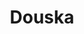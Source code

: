---
layout: place
title: "Douska"
permalink: /new-york/new-york/douska.html
stateAbbr: NY
stateName: New York
cityName: New York
seo:
  name: "Douska"
  type: Restaurant
  links: null
description: "Snug spot for hand rolls & make-your-own platters plus omakase menus. Looking for sushi in New York, New York? Check out Douska for a delightful Japanese din..."
place_id: ChIJN2P817hZwokRy8cUeMS_ETk
photos:
  - name: >-
      places/ChIJN2P817hZwokRy8cUeMS_ETk/photos/AeeoHcL5gMAC1PFxo3jv5rNuSE5ITdnSCef4gWEuKav7cD3_KPTIO5p4Z7zLM89MfL5nec_RsaO2Y9OW5SgPJGkkoVAO_TLJM7NOecQPW4KiJX9UZmURVnzJSoKVWEsnu-mliTHfKwMgeulNMqF76X_aWbFqStYzt3OASOKRE-cRZQGzuT5Ndnsopzqpvg1mFY2DMcxECMB1s7jzQJWTMPWeZPQ8XgGFzVYSapOYd53ls0DdyJwt6-n11sArDYcAWqiZ94pm3IFEkgs_-c902bM423a0CLAYlpdK8-3AxlwpBXPN5Q
    widthPx: 3024
    heightPx: 3024
    authorAttributions:
      - displayName: Douska
        uri: https://maps.google.com/maps/contrib/115153021786298058675
        photoUri: >-
          https://lh3.googleusercontent.com/a-/ALV-UjV9bzxVS8So-rKT3AQtS716CBVuyqI0MsW8ZbfwVGO_hfHHxr4=s100-p-k-no-mo
    flagContentUri: >-
      https://www.google.com/local/imagery/report/?cb_client=maps_api_places.places_api&image_key=!1e10!2sAF1QipPfYuQ_mazpg7uMmy7bCM3SRGQRygQa5xJ6EbqM&hl=en-US
    googleMapsUri: >-
      https://www.google.com/maps/place//data=!3m4!1e2!3m2!1sAF1QipPfYuQ_mazpg7uMmy7bCM3SRGQRygQa5xJ6EbqM!2e10!4m2!3m1!1s0x89c259b8d7fc6337:0x3911bfc47814c7cb
  - name: >-
      places/ChIJN2P817hZwokRy8cUeMS_ETk/photos/AeeoHcIqYXGjnUd5_X6KGFelV6ZOWyLakZa4PL72-cQGIXUu4E8L7NWn5YWXdUzgRLBSzp1NDSpG3VtnjNj91DdxwTn7koITZWeY9xmoAsPynJZt41MFdNvR9h_bmvGTPnks9mOZrXM-imtRgZA4XvyjU4VmgjSw-9Tb3jg0frIMKN_1sAAH1bofWZ7sFSaur-Rpjr6bkGEQyyzhKpU9LtVDWKaV12ddNyjzqCU5_WpeXvf6dtrEC6Rg0hS95vBNOR9dgTP2ZaylPxrVhqfCOc7oVIOCg4wx2_KoCDkjEU6yZpAhuA
    widthPx: 800
    heightPx: 800
    authorAttributions:
      - displayName: Douska
        uri: https://maps.google.com/maps/contrib/115153021786298058675
        photoUri: >-
          https://lh3.googleusercontent.com/a-/ALV-UjV9bzxVS8So-rKT3AQtS716CBVuyqI0MsW8ZbfwVGO_hfHHxr4=s100-p-k-no-mo
    flagContentUri: >-
      https://www.google.com/local/imagery/report/?cb_client=maps_api_places.places_api&image_key=!1e10!2sAF1QipN2yyWY_1oaj5brw_drOmMgOFDp8hLY1c-ZocwK&hl=en-US
    googleMapsUri: >-
      https://www.google.com/maps/place//data=!3m4!1e2!3m2!1sAF1QipN2yyWY_1oaj5brw_drOmMgOFDp8hLY1c-ZocwK!2e10!4m2!3m1!1s0x89c259b8d7fc6337:0x3911bfc47814c7cb
  - name: >-
      places/ChIJN2P817hZwokRy8cUeMS_ETk/photos/AeeoHcKMykkszNQEZ5ZhbfLRl8xExepfv5pLlkW4j3HK8bxeaUJsJI_fNQ7wxsfwZAS8Wt-9yxu92goCRcQQ9oFBSE5K0jJLQtRD_Y1Jjs2OcpHdauuawI98wHV0MnKyhY_BiUKXZPSGQetdqmb_vmMg9uMy7NT6YaHvBtxe3TEz9YzM0qWYdupvWm-DSqePSoDb3OWHoCiZX8Pe-sqRMK0W10Ejim02hFA4rDU4ALhJYBPk5rhsoHR6h9AnjwpEYTqtBJEPhCN063Kyju7ib_3lN-QUsGJ6N5fC3DMvmRAIe8HFeA
    widthPx: 3024
    heightPx: 3024
    authorAttributions:
      - displayName: Douska
        uri: https://maps.google.com/maps/contrib/115153021786298058675
        photoUri: >-
          https://lh3.googleusercontent.com/a-/ALV-UjV9bzxVS8So-rKT3AQtS716CBVuyqI0MsW8ZbfwVGO_hfHHxr4=s100-p-k-no-mo
    flagContentUri: >-
      https://www.google.com/local/imagery/report/?cb_client=maps_api_places.places_api&image_key=!1e10!2sAF1QipOS_ICOhqDgVXbW9wiCwcHfHyJZKs9Q4HmEzLXD&hl=en-US
    googleMapsUri: >-
      https://www.google.com/maps/place//data=!3m4!1e2!3m2!1sAF1QipOS_ICOhqDgVXbW9wiCwcHfHyJZKs9Q4HmEzLXD!2e10!4m2!3m1!1s0x89c259b8d7fc6337:0x3911bfc47814c7cb
  - name: >-
      places/ChIJN2P817hZwokRy8cUeMS_ETk/photos/AeeoHcLdfgt94X95T8yJv6NeifYDMRH3JLxhf-U3aFiY-z0qvUnmTM36fVfrLa6dM9K9RDvlN9rB_eJK0mOxTPO_e3AM_MnQUH_LA7TV0tNghtDwEykUn-OpuLdpqW_r5I3p_9msvEdNmg9k0YDUMu3LKz5KQ6CZejFSwqQcpTTIU31fk83DQ9e_RZ3k0WziQvpth0jFigne0NqnpajnyryyPfuWWaY7URLtQNwhqzpDLnKw_2KkTEMY7xLYCvn1UqGHB0-NY0KH0pyXVuCSc6D_Xv5atAYGDLFksn-BlAuOv8ydCg
    widthPx: 800
    heightPx: 800
    authorAttributions:
      - displayName: Douska
        uri: https://maps.google.com/maps/contrib/115153021786298058675
        photoUri: >-
          https://lh3.googleusercontent.com/a-/ALV-UjV9bzxVS8So-rKT3AQtS716CBVuyqI0MsW8ZbfwVGO_hfHHxr4=s100-p-k-no-mo
    flagContentUri: >-
      https://www.google.com/local/imagery/report/?cb_client=maps_api_places.places_api&image_key=!1e10!2sAF1QipPjDuFaOboQA6YMCM85beeE1-xCzVNMcSL7A4cj&hl=en-US
    googleMapsUri: >-
      https://www.google.com/maps/place//data=!3m4!1e2!3m2!1sAF1QipPjDuFaOboQA6YMCM85beeE1-xCzVNMcSL7A4cj!2e10!4m2!3m1!1s0x89c259b8d7fc6337:0x3911bfc47814c7cb
  - name: >-
      places/ChIJN2P817hZwokRy8cUeMS_ETk/photos/AeeoHcJzTybbn3KAV8CG3HyaS20Q-l7q1jKMVOZ1CFadPvc6Muc74DODP1xABhQB-3y9I2oPFR02h4i801a_qL3p991hG4eX3FSD91SHwwv0pFPIe_zfDDYJyZI6FG0S0m9CIPAsb1z-OdbbG1AFzP-mxqKCIhJJww-ym2chnAyc5RqfqMH9Rqpizo_5m7kelkGPjLQKVw4pjV1Qtu8HHXGFPRZIv13TTpwc4S0oHk9aGp6al6JeCZj6VIpo2Q8ASrNBEWwniesCtvGHoC3wB2Z1lN4H99wEZJmkrJiJ0qluDCRV5buoSS-qk6Wgvqr8Mufhtvfa4adLCfjp2DExmsrpuSfV1wjpp2Hj-0pKK8lyPqvncOMeTsHeHRApOuZwawkCiTgkPRHp9q5Y6Sb-pmC0IH14f0GWO7cU3Rvq8iLt8hKs-Q
    widthPx: 1024
    heightPx: 768
    authorAttributions:
      - displayName: Jason Zhang
        uri: https://maps.google.com/maps/contrib/108832832530824433507
        photoUri: >-
          https://lh3.googleusercontent.com/a-/ALV-UjUrbMKW0wcb_aX3GpyPyUhidbpCkYmnr5O36AnsgUYDPfgcyjPd=s100-p-k-no-mo
    flagContentUri: >-
      https://www.google.com/local/imagery/report/?cb_client=maps_api_places.places_api&image_key=!1e10!2sCIHM0ogKEICAgIDaqdGRAw&hl=en-US
    googleMapsUri: >-
      https://www.google.com/maps/place//data=!3m4!1e2!3m2!1sCIHM0ogKEICAgIDaqdGRAw!2e10!4m2!3m1!1s0x89c259b8d7fc6337:0x3911bfc47814c7cb
  - name: >-
      places/ChIJN2P817hZwokRy8cUeMS_ETk/photos/AeeoHcJPZ0CvD1dDRas2abdNG3ubfeNWD-pvwLtiK9HtfQbANfuBbGgVi79lukYmDgb0RoYdHA9Lw3mVzhxaPFCU_6tg60ThO6oA9UaSzO3Y_VEdMq4jjnodt-CKJtCBy6siKxyMy4Andx7vogp8z1C3BF0Ft_jYDx1-5HXG60UrEmzx7aaB0wRHqODMSTJtTwSgguxkvvIS-ww5w1iAO_8q_eVk-n9zGr2yFquFNOIPFhfaWIDVWAngNVVv5vPlUga_J_lGaUbELsrL3XNFQU8eAGN6kivsGOWQFbKvJisRtnE8Hw
    widthPx: 800
    heightPx: 800
    authorAttributions:
      - displayName: Douska
        uri: https://maps.google.com/maps/contrib/115153021786298058675
        photoUri: >-
          https://lh3.googleusercontent.com/a-/ALV-UjV9bzxVS8So-rKT3AQtS716CBVuyqI0MsW8ZbfwVGO_hfHHxr4=s100-p-k-no-mo
    flagContentUri: >-
      https://www.google.com/local/imagery/report/?cb_client=maps_api_places.places_api&image_key=!1e10!2sAF1QipMTtQFuXazDiBGe9NhRGhxHkHhLnHs5y6qdH6Fq&hl=en-US
    googleMapsUri: >-
      https://www.google.com/maps/place//data=!3m4!1e2!3m2!1sAF1QipMTtQFuXazDiBGe9NhRGhxHkHhLnHs5y6qdH6Fq!2e10!4m2!3m1!1s0x89c259b8d7fc6337:0x3911bfc47814c7cb
  - name: >-
      places/ChIJN2P817hZwokRy8cUeMS_ETk/photos/AeeoHcKe9BgNGCnpyxwKtiUaSeCSvNfn5aCVTIDuj1FIV_RdetwxMFj-dFg6b4VZtudbEMst63RV4CHcI7aEXwKmN35K3h7SQB6udrWfMa5ZWuFNSsikE4oSiJ9rMo37NMVAQNTKVUS3OgzhvnbRIYsI9GzPNGyYGPgV6K7c8hyZDwtQaJlkOv6eJjgFpEPRmO0vwl67XOSNxl4cByeTgpKx-7T_-F3rMPN7nX690CBvi3XhsmUzLEbZQgxzl-bZrgkWbCrP1qQH-x477eg7VAiSSZqJ-BQWs7YGZ6p7YoMCWY7d3w
    widthPx: 800
    heightPx: 800
    authorAttributions:
      - displayName: Douska
        uri: https://maps.google.com/maps/contrib/115153021786298058675
        photoUri: >-
          https://lh3.googleusercontent.com/a-/ALV-UjV9bzxVS8So-rKT3AQtS716CBVuyqI0MsW8ZbfwVGO_hfHHxr4=s100-p-k-no-mo
    flagContentUri: >-
      https://www.google.com/local/imagery/report/?cb_client=maps_api_places.places_api&image_key=!1e10!2sAF1QipMgXWrRCq2sy6ehgyi1nKaYCY5lTJDWuliXqCZH&hl=en-US
    googleMapsUri: >-
      https://www.google.com/maps/place//data=!3m4!1e2!3m2!1sAF1QipMgXWrRCq2sy6ehgyi1nKaYCY5lTJDWuliXqCZH!2e10!4m2!3m1!1s0x89c259b8d7fc6337:0x3911bfc47814c7cb
  - name: >-
      places/ChIJN2P817hZwokRy8cUeMS_ETk/photos/AeeoHcK3pH_HRHnOlgkgJFnMKvrTTsZNFXgbROOyl5MhASf8O_NyNsL5snj5A8oQ6if_28Y1ojEw1FwIWP0ADNNwmaKggdy-9cy-ELp9hNHX0Gry9jed1USKPQoVspqlmjfbY9jbV-h8pkJ8AFC1b14bXTR740Ai5LNl8uPQ0qd1Ag0AopGiquPNvkDUqBqy5lfU9BQGH3EVRUeraB_U4gM9Hxyxcu2LerlmUttaOxuYxe2zVo7OY64L1p4Oe6grBJ6P4_igOIIjAtKof-xf8fxedzzXBxQa0s-LsEX8mxWyra8B7A
    widthPx: 800
    heightPx: 800
    authorAttributions:
      - displayName: Douska
        uri: https://maps.google.com/maps/contrib/115153021786298058675
        photoUri: >-
          https://lh3.googleusercontent.com/a-/ALV-UjV9bzxVS8So-rKT3AQtS716CBVuyqI0MsW8ZbfwVGO_hfHHxr4=s100-p-k-no-mo
    flagContentUri: >-
      https://www.google.com/local/imagery/report/?cb_client=maps_api_places.places_api&image_key=!1e10!2sAF1QipNOlqJCN7adViE3UT2A_O4NO-aSfCGkd6vOZuxQ&hl=en-US
    googleMapsUri: >-
      https://www.google.com/maps/place//data=!3m4!1e2!3m2!1sAF1QipNOlqJCN7adViE3UT2A_O4NO-aSfCGkd6vOZuxQ!2e10!4m2!3m1!1s0x89c259b8d7fc6337:0x3911bfc47814c7cb
  - name: >-
      places/ChIJN2P817hZwokRy8cUeMS_ETk/photos/AeeoHcLA7Ut82Y65AsrndRbInu5FmlsKhYWG2K5XrwuuL6ctN3pPWIzi6A6YlOvqBbShZBCoa2RmtYWHMq-MjadJnm34fotBFO9TRj3LOuQdF73G2LSbe6jS4yNyzSQcPXhX34PZpid_KbYLX9oDbvNYMZcRSFeDy28pl00VEmkDYshcinNwwctbY2H57kO32lcIjtSwxcqPrXljhVbQ5gkst0-Np1twhOt62EXR3uOpjpAQ12f9MyThtZDo7ca3ngDLJ2oywIE7gksimjBNoLDy5hkEdF1htW8At6-NhZkBSvgHZA
    widthPx: 800
    heightPx: 800
    authorAttributions:
      - displayName: Douska
        uri: https://maps.google.com/maps/contrib/115153021786298058675
        photoUri: >-
          https://lh3.googleusercontent.com/a-/ALV-UjV9bzxVS8So-rKT3AQtS716CBVuyqI0MsW8ZbfwVGO_hfHHxr4=s100-p-k-no-mo
    flagContentUri: >-
      https://www.google.com/local/imagery/report/?cb_client=maps_api_places.places_api&image_key=!1e10!2sAF1QipNnqAZDbtgHSXxJcftLwxB8ZpsTmt5XDGZWvS_3&hl=en-US
    googleMapsUri: >-
      https://www.google.com/maps/place//data=!3m4!1e2!3m2!1sAF1QipNnqAZDbtgHSXxJcftLwxB8ZpsTmt5XDGZWvS_3!2e10!4m2!3m1!1s0x89c259b8d7fc6337:0x3911bfc47814c7cb
  - name: >-
      places/ChIJN2P817hZwokRy8cUeMS_ETk/photos/AeeoHcKaEaLsnekDSKqBlG7iur99__QeeXLpVCzu70pLnW0UzlyVB_eUYRCcRzbTXYk0xLzs2LqELcO6yjDhl3Jp3lFA95geWt1Lcyxj8qPr7PaXZ_WFlf6LLCihzbpyKpGB8Q4yketdLUrcwlC5ovge-RPhx8QXAKvC1fiFfLzE2-DEUkw_vHTnccb7DUsvbO9fTbKlNk0aI-GPJyAACCiyO9dvlOHqZFcL2AbIQNGqtJoj7QV_yTV_WLjYngLSs4svwI4mXjgac4bifSyrd67mpSuVqg59xr62hkG-1PWZToREJg
    widthPx: 800
    heightPx: 800
    authorAttributions:
      - displayName: Douska
        uri: https://maps.google.com/maps/contrib/115153021786298058675
        photoUri: >-
          https://lh3.googleusercontent.com/a-/ALV-UjV9bzxVS8So-rKT3AQtS716CBVuyqI0MsW8ZbfwVGO_hfHHxr4=s100-p-k-no-mo
    flagContentUri: >-
      https://www.google.com/local/imagery/report/?cb_client=maps_api_places.places_api&image_key=!1e10!2sAF1QipMj-hUNdxZJvknShXhSCZexpjWFVf89vF3LWmhm&hl=en-US
    googleMapsUri: >-
      https://www.google.com/maps/place//data=!3m4!1e2!3m2!1sAF1QipMj-hUNdxZJvknShXhSCZexpjWFVf89vF3LWmhm!2e10!4m2!3m1!1s0x89c259b8d7fc6337:0x3911bfc47814c7cb
address: 63 Delancey St, New York, NY 10002, USA
street: 63 Delancey St
city: New York
state: NY
zip: '10002'
country: USA
neighborhood: null
latitude: '40.719078'
longitude: '-73.990776'
accessibility_options:
  wheelchairAccessibleParking: false
  wheelchairAccessibleRestroom: true
business_status: OPERATIONAL
name: Douska
google_maps_links:
  directionsUri: >-
    https://www.google.com/maps/dir//''/data=!4m7!4m6!1m1!4e2!1m2!1m1!1s0x89c259b8d7fc6337:0x3911bfc47814c7cb!3e0
  placeUri: https://maps.google.com/?cid=4112278785315096523
  writeAReviewUri: >-
    https://www.google.com/maps/place//data=!4m3!3m2!1s0x89c259b8d7fc6337:0x3911bfc47814c7cb!12e1
  reviewsUri: >-
    https://www.google.com/maps/place//data=!4m4!3m3!1s0x89c259b8d7fc6337:0x3911bfc47814c7cb!9m1!1b1
  photosUri: >-
    https://www.google.com/maps/place//data=!4m3!3m2!1s0x89c259b8d7fc6337:0x3911bfc47814c7cb!10e5
primary_type: Sushi Restaurant
opening_hours:
  regular: null
  current: null
secondary_opening_hours:
  regular:
    weekdayDescriptions: null
    type: null
  current:
    weekdayDescriptions: null
    type: null
phone: (646) 657-0908
price_level: null
price_range: $50 &ndash; $100
rating: '4.5'
rating_count: 241
website: null
reviews:
  - name: >-
      places/ChIJN2P817hZwokRy8cUeMS_ETk/reviews/ChZDSUhNMG9nS0VJQ0FnSURfeS1LcEFREAE
    relativePublishTimeDescription: 2 months ago
    rating: 5
    text:
      text: >-
        The omakase was INCREDIBLE. I highly recommend sitting at the bar so you
        can get a view of the sushi making!! Amazing chefs, amazing service.
        Great quality for a good price. Don’t skip out on dessert- get the
        salted caramel mochi 😍 will definitely be coming back!!
      languageCode: en
    originalText:
      text: >-
        The omakase was INCREDIBLE. I highly recommend sitting at the bar so you
        can get a view of the sushi making!! Amazing chefs, amazing service.
        Great quality for a good price. Don’t skip out on dessert- get the
        salted caramel mochi 😍 will definitely be coming back!!
      languageCode: en
    authorAttribution:
      displayName: Molly
      uri: https://www.google.com/maps/contrib/115426508459830820635/reviews
      photoUri: >-
        https://lh3.googleusercontent.com/a-/ALV-UjWadjpLFFR4H92ThcRbA9dQHmsEsq_G6sHfsOcN3UvdWj8lxq9FKg=s128-c0x00000000-cc-rp-mo-ba2
    publishTime: '2025-01-27T04:11:04.977690Z'
    flagContentUri: >-
      https://www.google.com/local/review/rap/report?postId=ChZDSUhNMG9nS0VJQ0FnSURfeS1LcEFREAE&d=17924085&t=1
    googleMapsUri: >-
      https://www.google.com/maps/reviews/data=!4m6!14m5!1m4!2m3!1sChZDSUhNMG9nS0VJQ0FnSURfeS1LcEFREAE!2m1!1s0x89c259b8d7fc6337:0x3911bfc47814c7cb
  - name: >-
      places/ChIJN2P817hZwokRy8cUeMS_ETk/reviews/ChZDSUhNMG9nS0VJQ0FnSUQzbC1ITk9REAE
    relativePublishTimeDescription: 4 months ago
    rating: 5
    text:
      text: >-
        It was my first time having an omakase and I’m happy I had it at Douska.
        Even though it’s a cheap omakase the service is at another level. If
        it’s crowded it may take a while for your order to be delivered but it’s
        quite efficient. The food is amazing, tastes really good and it’s quite
        fresh.
      languageCode: en
    originalText:
      text: >-
        It was my first time having an omakase and I’m happy I had it at Douska.
        Even though it’s a cheap omakase the service is at another level. If
        it’s crowded it may take a while for your order to be delivered but it’s
        quite efficient. The food is amazing, tastes really good and it’s quite
        fresh.
      languageCode: en
    authorAttribution:
      displayName: Federico Gonzalez
      uri: https://www.google.com/maps/contrib/114948451144304851543/reviews
      photoUri: >-
        https://lh3.googleusercontent.com/a-/ALV-UjWmcr5i4Fl_A1YiVH7E3Niq9a42ICOPLCgSOzlY_dr7TfSldAOiMA=s128-c0x00000000-cc-rp-mo-ba4
    publishTime: '2024-11-19T19:32:29.883292Z'
    flagContentUri: >-
      https://www.google.com/local/review/rap/report?postId=ChZDSUhNMG9nS0VJQ0FnSUQzbC1ITk9REAE&d=17924085&t=1
    googleMapsUri: >-
      https://www.google.com/maps/reviews/data=!4m6!14m5!1m4!2m3!1sChZDSUhNMG9nS0VJQ0FnSUQzbC1ITk9REAE!2m1!1s0x89c259b8d7fc6337:0x3911bfc47814c7cb
  - name: >-
      places/ChIJN2P817hZwokRy8cUeMS_ETk/reviews/ChdDSUhNMG9nS0VJQ0FnTUN3LTkzV3pRRRAB
    relativePublishTimeDescription: 3 weeks ago
    rating: 5
    text:
      text: >-
        I have been coming here for years now. I make a point to eat here
        anytime I’m in NYC. The quality has never declined. It’s just great
        quality sushi served in an unpretentious environment. I never have
        trouble getting a reservation. The toro is my absolute favorite. I did
        the omakase this time and it was wonderful and a great price ($75). I
        wanted a little bit more food so ordered one roll to share and a piece
        of toro each with my husband and we were perfectly full.
      languageCode: en
    originalText:
      text: >-
        I have been coming here for years now. I make a point to eat here
        anytime I’m in NYC. The quality has never declined. It’s just great
        quality sushi served in an unpretentious environment. I never have
        trouble getting a reservation. The toro is my absolute favorite. I did
        the omakase this time and it was wonderful and a great price ($75). I
        wanted a little bit more food so ordered one roll to share and a piece
        of toro each with my husband and we were perfectly full.
      languageCode: en
    authorAttribution:
      displayName: Sarah H
      uri: https://www.google.com/maps/contrib/108437303545325116552/reviews
      photoUri: >-
        https://lh3.googleusercontent.com/a/ACg8ocJxrCKyTfKEQySREF-d4jbIK7NDw7f5ERboaXh43gD0YjuULQ=s128-c0x00000000-cc-rp-mo-ba2
    publishTime: '2025-03-21T13:47:59.578003Z'
    flagContentUri: >-
      https://www.google.com/local/review/rap/report?postId=ChdDSUhNMG9nS0VJQ0FnTUN3LTkzV3pRRRAB&d=17924085&t=1
    googleMapsUri: >-
      https://www.google.com/maps/reviews/data=!4m6!14m5!1m4!2m3!1sChdDSUhNMG9nS0VJQ0FnTUN3LTkzV3pRRRAB!2m1!1s0x89c259b8d7fc6337:0x3911bfc47814c7cb
  - name: >-
      places/ChIJN2P817hZwokRy8cUeMS_ETk/reviews/ChZDSUhNMG9nS0VJQ0FnSUR4cFA2a0FREAE
    relativePublishTimeDescription: a year ago
    rating: 5
    text:
      text: >-
        What a great find.  Luke was our server.  He had tables inside and
        outside the restaurant including the bar area.  He was attentive and
        fantastic.  The sushi chefs were amazing as they continuously worked
        patiently and gracefully without skipping a beat throughout the evening.
        The sushi was delicious and the sake we ordered, Brooklyn Kura paired so
        elegantly with every dish.

        The restaurant is located on busy Delancey Street, but well worth the
        experience.
      languageCode: en
    originalText:
      text: >-
        What a great find.  Luke was our server.  He had tables inside and
        outside the restaurant including the bar area.  He was attentive and
        fantastic.  The sushi chefs were amazing as they continuously worked
        patiently and gracefully without skipping a beat throughout the evening.
        The sushi was delicious and the sake we ordered, Brooklyn Kura paired so
        elegantly with every dish.

        The restaurant is located on busy Delancey Street, but well worth the
        experience.
      languageCode: en
    authorAttribution:
      displayName: Mimi
      uri: https://www.google.com/maps/contrib/111596575269722500004/reviews
      photoUri: >-
        https://lh3.googleusercontent.com/a/ACg8ocLpAxNybQqdEQhjiRWrHb_9ybJRmZbm5DcQ2b06LMQtux7qPQ=s128-c0x00000000-cc-rp-mo-ba4
    publishTime: '2023-06-02T03:34:09.459534Z'
    flagContentUri: >-
      https://www.google.com/local/review/rap/report?postId=ChZDSUhNMG9nS0VJQ0FnSUR4cFA2a0FREAE&d=17924085&t=1
    googleMapsUri: >-
      https://www.google.com/maps/reviews/data=!4m6!14m5!1m4!2m3!1sChZDSUhNMG9nS0VJQ0FnSUR4cFA2a0FREAE!2m1!1s0x89c259b8d7fc6337:0x3911bfc47814c7cb
  - name: >-
      places/ChIJN2P817hZwokRy8cUeMS_ETk/reviews/ChZDSUhNMG9nS0VJQ0FnSUM3dEx2R0d3EAE
    relativePublishTimeDescription: 8 months ago
    rating: 4
    text:
      text: >-
        I really wanted to like this place more than I did. It’s a very hole in
        the wall, no frills sushi and hand roll restaurant. We had a reservation
        on a Friday night for 2 people. We arrived and had to wait in this
        awkward hallway area for a couple of minutes before just asking if we
        could sit at the bar.

        It took a very long time for someone to take our order. We ordered the
        crispy rice, tuna crudo, and a couple omakase sets. The crispy rice was
        my favorite and also the most affordable. The quality of all the food
        itself was very good but the slow service and uninviting atmosphere made
        this experience unpleasant.
      languageCode: en
    originalText:
      text: >-
        I really wanted to like this place more than I did. It’s a very hole in
        the wall, no frills sushi and hand roll restaurant. We had a reservation
        on a Friday night for 2 people. We arrived and had to wait in this
        awkward hallway area for a couple of minutes before just asking if we
        could sit at the bar.

        It took a very long time for someone to take our order. We ordered the
        crispy rice, tuna crudo, and a couple omakase sets. The crispy rice was
        my favorite and also the most affordable. The quality of all the food
        itself was very good but the slow service and uninviting atmosphere made
        this experience unpleasant.
      languageCode: en
    authorAttribution:
      displayName: Midori Grabowski
      uri: https://www.google.com/maps/contrib/108055318295848655163/reviews
      photoUri: >-
        https://lh3.googleusercontent.com/a-/ALV-UjW65UpJ6JYZiYB6z2FuxYZJJA--UeISUMoay_N4amjqAfXuaTGW=s128-c0x00000000-cc-rp-mo-ba5
    publishTime: '2024-08-13T02:45:22.929717Z'
    flagContentUri: >-
      https://www.google.com/local/review/rap/report?postId=ChZDSUhNMG9nS0VJQ0FnSUM3dEx2R0d3EAE&d=17924085&t=1
    googleMapsUri: >-
      https://www.google.com/maps/reviews/data=!4m6!14m5!1m4!2m3!1sChZDSUhNMG9nS0VJQ0FnSUM3dEx2R0d3EAE!2m1!1s0x89c259b8d7fc6337:0x3911bfc47814c7cb
parking_options: null
payment_options:
  acceptsCreditCards: true
  acceptsDebitCards: true
  acceptsCashOnly: false
  acceptsNfc: true
allow_dogs: null
curbside_pickup: null
delivery: true
dine_in: true
good_for_children: false
good_for_groups: null
good_for_sports: false
live_music: false
menu_for_children: false
outdoor_seating: true
reservable: true
restroom: true
serves_beer: true
serves_breakfast: null
serves_brunch: null
serves_cocktails: null
serves_coffee: false
serves_dinner: true
serves_dessert: true
serves_lunch: true
serves_vegetarian_food: null
serves_wine: true
takeout: true
summary: Snug spot for hand rolls & make-your-own platters plus omakase menus.

---